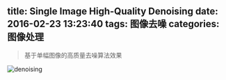 title: Single Image High-Quality Denoising
date: 2016-02-23 13:23:40
tags: 图像去噪
categories: 图像处理
---

> 基于单幅图像的高质量去噪算法效果

![denoising](/images/去噪.png)
